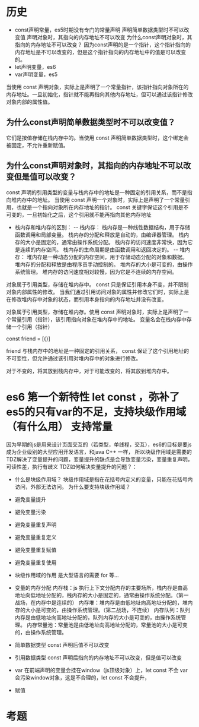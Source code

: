 # 历史
- const声明常量，es5时期没有专门的常量声明
声明简单数据类型时不可以改变值
声明对象时，其指向的内存地址不可以改变
为什么const声明对象时，其指向的内存地址不可以改变？
因为const声明的是一个指针，这个指针指向的内存地址是不可以改变的，但是这个指针指向的内存地址中的值是可以改变的。
- let声明变量，es6
- var声明变量，es5


当使用 const 声明对象，实际上是声明了一个常量指针，该指针指向对象所在的内存地址。一旦初始化，指针就不能再指向其他内存地址，但可以通过该指针修改对象内部的属性值。

## 为什么const声明简单数据类型时不可以改变值？
它们是按值存储在栈内存中的。当使用 const 声明简单数据类型时，这个绑定会被固定，不允许重新赋值。

## 为什么const声明对象时，其指向的内存地址不可以改变但是值可以改变？
const 声明的引用类型的变量与栈内存中的地址是一种固定的引用关系，而不是指向堆内存中的地址。
当使用 const 声明一个对象时，实际上是声明了一个常量引用，也就是一个指向对象所在内存地址的指针。 const 关键字保证这个引用是不可变的，一旦初始化之后，这个引用就不能再指向其他内存地址

- 栈内存和堆内存的区别：
-- 栈内存：
栈内存是一种线性数据结构，用于存储函数调用和局部变量。
栈内存的分配和释放是自动的，由编译器管理。
栈内存的大小是固定的，通常由操作系统分配。
栈内存的访问速度非常快，因为它是连续的内存空间。
栈内存的生命周期是由函数调用和返回决定的。
-- 堆内存：
堆内存是一种动态分配的内存空间，用于存储动态分配的对象和数据。
堆内存的分配和释放是由程序员手动控制的。
堆内存的大小是可变的，由操作系统管理。
堆内存的访问速度相对较慢，因为它是不连续的内存空间。


对象属于引用类型，存储在堆内存中。 const 只是保证引用本身不变，并不限制对象内部属性的修改。
当我们通过引用访问对象的属性并修改它们时，实际上是在修改堆内存中对象的状态，而引用本身指向的内存地址并没有改变。

对象属于引用类型，存储在堆内存。使用 const 声明对象时，实际上是声明了一个常量引用（指针），该引用指向对象在堆内存中的地址。
变量名会在栈内存中存储一个引用（指针） 

const friend = [{}]

friend 与栈内存中的地址是一种固定的引用关系， const 保证了这个引用地址的不可变性，但允许通过该引用对堆内存中的对象进行修改。

对于不变的，将其放到栈内存中，对于可能改变的，将其放到堆内存中。




# es6 第一个新特性 let const ，弥补了es5的只有var的不足，支持块级作用域（有什么用） 支持常量
因为早期的js是用来设计页面交互的（若类型，单线程，交互），es6的目标是要js成为企业级别的大型应用开发语言，和java C++ 一样，
所以块级作用域是需要的
TDZ解决了变量提升的问题，变量提升的缺点是会导致变量污染，变量重复声明，可读性差，执行有歧义
TDZ如何解决变量提升的问题？：

- 什么是块级作用域？ 
块级作用域是指在花括号内定义的变量，只能在花括号内访问，外部无法访问。
为什么要支持块级作用域？
- 避免变量提升
- 避免变量污染
- 避免变量重复声明
- 避免变量重复定义
- 避免变量重复赋值
- 避免变量重复使用

- 块级作用域的作用
 是大型语言的需要
 for 等...
- 变量的内存分配
 内存栈：js 执行上下文分配内存的主要场所，栈内存是由高地址向低地址分配的，栈内存的大小是固定的，通常由操作系统分配。（第一战场，在内存中是连续的）
 内存堆：堆内存是由低地址向高地址分配的，堆内存的大小是可变的，由操作系统管理。（第二战场，不连续）
 内存队列：队列内存是由低地址向高地址分配的，队列内存的大小是可变的，由操作系统管理。
 内存常量池：常量池是由低地址向高地址分配的，常量池的大小是可变的，由操作系统管理。

- 简单数据类型 const 声明后值不可以改变
- 引用数据类型 const 声明后指向的内存地址不可以改变，但是值可以改变
- var 在前端声明的变量会挂在window（js顶级对象）上，let const 不会 var 会污染window对象，这是不合理的，let const 不会提升，
- 赋值

# 考题